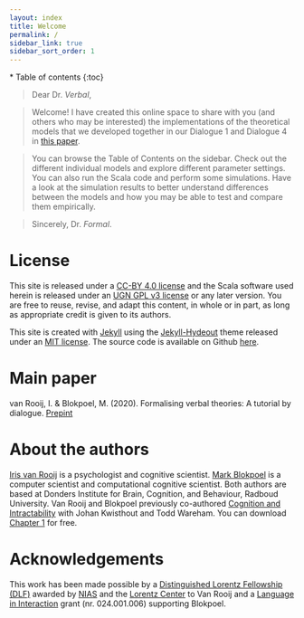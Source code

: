```yaml
---
layout: index
title: Welcome
permalink: /
sidebar_link: true
sidebar_sort_order: 1
---
```


<div id="toc-wrapper" markdown="1">
* Table of contents
{:toc}
</div>



> Dear Dr. *Verbal*,

>Welcome! I have created this online space to share with you (and others who may be interested) the implementations of the theoretical models that we developed together in our Dialogue 1 and Dialogue 4 in [this paper]().

> You can browse the Table of Contents on the sidebar. Check out the different individual models and explore different parameter settings. You can also run the Scala code and perform some simulations. Have a look at the simulation results to better understand differences between the models and how you may be able to test and compare them empirically.

>Sincerely,
> Dr. *Formal*.

# License

This site is released under a [CC-BY 4.0 license](https://creativecommons.org/licenses/by/4.0/) and the Scala software used herein is released under an [UGN GPL v3 license]() or any later version. You are free to reuse, revise, and adapt this content, in whole or in part, as long as appropriate credit is given to its authors.

This site is created with [Jekyll](https://jekyllrb.com) using the [Jekyll-Hydeout](https://github.com/fongandrew/hydeout) theme released under an [MIT license](https://github.com/fongandrew/hydeout/blob/master/LICENSE.md). The source code is available on Github [here](https://github.com/computationalcognitivescience/socialpsychtutorial/).

# Main paper
van Rooij, I. & Blokpoel, M. (2020). Formalising verbal theories: A tutorial by dialogue. [Prepint]()


# About the authors
[Iris van Rooij](irisvanrooijcogsci.com) is a psychologist and cognitive scientist. [Mark Blokpoel](http://www.markblokpoel.com) is a computer scientist and computational cognitive scientist. Both authors are based at Donders Institute for Brain, Cognition, and Behaviour, Radboud University. Van Rooij and Blokpoel previously co-authored [Cognition and Intractability](https://cognitionandintractability.com) with Johan Kwisthout and Todd Wareham. You can download [Chapter 1]() for free.

# Acknowledgements
This work has been made possible by a [Distinguished Lorentz Fellowship (DLF)](http://metatheorist.com/Distinguished-Lorentz-Fellowship/) awarded by [NIAS](https://nias.knaw.nl) and the [Lorentz Center](https://www.lorentzcenter.nl) to Van Rooij and a [Language in Interaction](https://www.languageininteraction.nl) grant (nr. 024.001.006) supporting Blokpoel.
